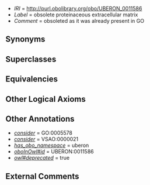  * *IRI* = http://purl.obolibrary.org/obo/UBERON_0011586
 * *Label* = obsolete proteinaceous extracellular matrix
 * *Comment* = obsoleted as it was already present in GO

## Synonyms


## Superclasses


## Equivalencies


## Other Logical Axioms


## Other Annotations

 * *[consider](../../er/oboInOwl#consider.md)* = GO:0005578
 * *[consider](../../er/oboInOwl#consider.md)* = VSAO:0000021
 * *[has_obo_namespace](../../ce/oboInOwl#hasOBONamespace.md)* = uberon
 * *[oboInOwl#id](../../id/oboInOwl#id.md)* = UBERON:0011586
 * *[owl#deprecated](../../ed/owl#deprecated.md)* = true

## External Comments

